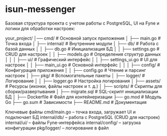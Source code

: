 # isun-messenger

Базовая структура проекта с учетом работы с PostgreSQL, UI на Fyne и логики для обработки настроек:

your_project/
│── cmd/                    # Основной запуск приложения
│   ├── main.go             # Точка входа
│
├── internal/               # Внутренние модули
│   ├── db/                 # Работа с базой данных
│   │   ├── db.go           # Инициализация БД
│   │   ├── settings.go     # CRUD для настроек
│   │   ├── models.go       # Определения структур данных
│   │
│   ├── ui/                 # Графический интерфейс
│   │   ├── settings_ui.go  # UI для настроек
│   │   ├── main_ui.go      # Основной интерфейс
│   │
│   ├── config/             # Конфигурация приложения
│   │   ├── config.go       # Чтение и парсинг настроек
│
├── pkg/                    # Вспомогательные пакеты
│   ├── logger/             # Логирование
│   │   ├── logger.go       # Настройка логирования
│
├── assets/                 # Ресурсы (иконки, файлы настроек и т. д.)
│
├── scripts/                # Скрипты для сборки/развертывания
│   ├── migrate.sql         # SQL-скрипт инициализации БД
│
├── Dockerfile              # Файл для контейнеризации
├── go.mod                  # Модуль Go
├── go.sum                  # Зависимости
├── README.md               # Документация


Ключевые файлы
cmd/main.go – точка входа, загружает UI и подключает БД
internal/db/ – работа с PostgreSQL (CRUD для настроек)
internal/ui/ – файлы Fyne-интерфейса
internal/config/ – загрузка конфигурации
pkg/logger/ – логирование в файл